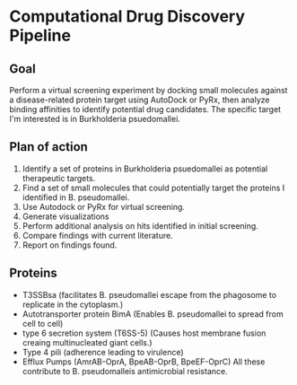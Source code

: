 # Computational Drug Discovery Pipeline

## Goal
Perform a virtual screening experiment by docking small molecules against a disease-related protein target using AutoDock or PyRx, then analyze binding affinities to identify potential drug candidates. 
The specific target I'm interested is in Burkholderia psuedomallei.

## Plan of action
1. Identify a set of proteins in Burkholderia psuedomallei as potential therapeutic targets.
2. Find a set of small molecules that could potentially target the proteins I identified in B. pseudomallei.
3. Use Autodock or PyRx for virtual screening.
4. Generate visualizations
5. Perform additional analysis on hits identified in initial screening.
6. Compare findings with current literature.
7. Report on findings found.

## Proteins
- T3SSBsa (facilitates B. pseudomallei escape from the phagosome to replicate in the cytoplasm.)
- Autotransporter protein BimA (Enables B. pseudomallei to spread from cell to cell)
-  type 6 secretion system (T6SS-5) (Causes host membrane fusion creaing multinucleated giant cells.)
-  Type 4 pili (adherence leading to virulence)
-  Efflux Pumps (AmrAB-OprA, BpeAB-OprB, BpeEF-OprC) All these contribute to B. pseudomalleis antimicrobial resistance.
